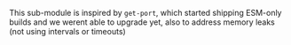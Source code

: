 This sub-module is inspired by `get-port`, which started shipping ESM-only builds and we werent able to upgrade yet, also to address memory leaks (not using intervals or timeouts)
